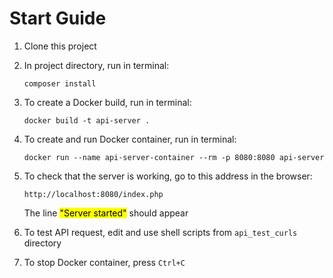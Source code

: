 # Start Guide

1) Clone this project

2) In project directory, run in terminal: 
   
   ```shell
   composer install
   ```
3. To create a Docker build, run in terminal:
   
   ```shell
   docker build -t api-server .
   ```

4. To create and run Docker container, run in terminal:
   
   ```shell
   docker run --name api-server-container --rm -p 8080:8080 api-server
   ```

5. To check that the server is working, go to this address in the browser:
   
   ```url
   http://localhost:8080/index.php
   ```
   
   The line <mark>"Server started"</mark> should appear

6. To test API request, edit and use shell scripts from `api_test_curls` directory

7. To stop Docker container, press `Ctrl+C`
